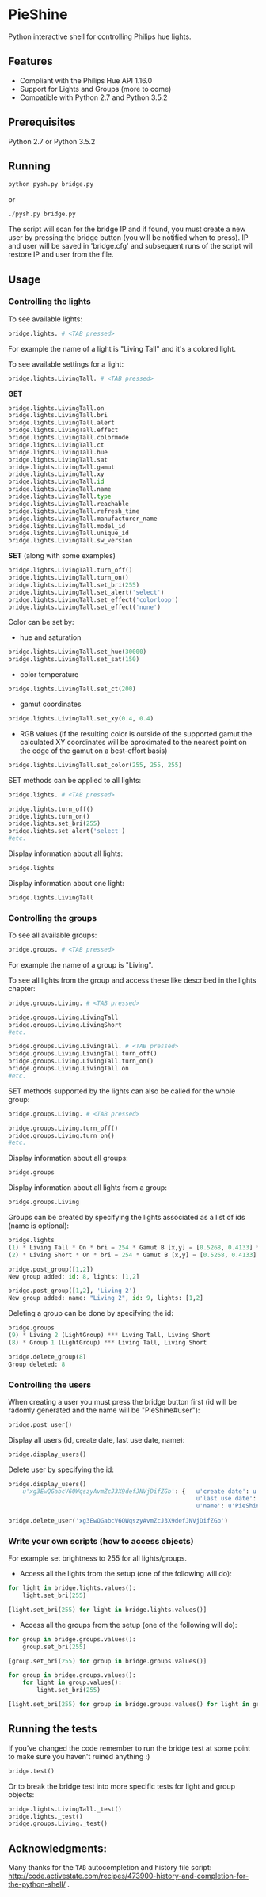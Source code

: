 # PieShine
Python interactive shell for controlling Philips hue lights.

## Features
* Compliant with the Philips Hue API 1.16.0
* Support for Lights and Groups (more to come)
* Compatible with Python 2.7 and Python 3.5.2

## Prerequisites
Python 2.7 or Python 3.5.2

## Running
```python
python pysh.py bridge.py
```
or
```python
./pysh.py bridge.py
```
The script will scan for the bridge IP and if found, you must create a new user by pressing the bridge button (you will be notified when to press). IP and user will be saved in 'bridge.cfg' and subsequent runs of the script will restore IP and user from the file.

## Usage

### Controlling the lights

To see available lights:
```python
bridge.lights. # <TAB pressed>
```

For example the name of a light is "Living Tall" and it's a colored light.

To see available settings for a light:
```python
bridge.lights.LivingTall. # <TAB pressed>
```
**GET**
```python
bridge.lights.LivingTall.on
bridge.lights.LivingTall.bri
bridge.lights.LivingTall.alert
bridge.lights.LivingTall.effect
bridge.lights.LivingTall.colormode
bridge.lights.LivingTall.ct
bridge.lights.LivingTall.hue
bridge.lights.LivingTall.sat
bridge.lights.LivingTall.gamut
bridge.lights.LivingTall.xy
bridge.lights.LivingTall.id
bridge.lights.LivingTall.name
bridge.lights.LivingTall.type
bridge.lights.LivingTall.reachable
bridge.lights.LivingTall.refresh_time
bridge.lights.LivingTall.manufacturer_name
bridge.lights.LivingTall.model_id
bridge.lights.LivingTall.unique_id
bridge.lights.LivingTall.sw_version
```
**SET** (along with some examples)
```python
bridge.lights.LivingTall.turn_off()
bridge.lights.LivingTall.turn_on()
bridge.lights.LivingTall.set_bri(255)
bridge.lights.LivingTall.set_alert('select')
bridge.lights.LivingTall.set_effect('colorloop')
bridge.lights.LivingTall.set_effect('none')
```

Color can be set by:

- hue and saturation
```python
bridge.lights.LivingTall.set_hue(30000)
bridge.lights.LivingTall.set_sat(150)
```
- color temperature
```python
bridge.lights.LivingTall.set_ct(200)
```
- gamut coordinates
```python
bridge.lights.LivingTall.set_xy(0.4, 0.4)
```
- RGB values (if the resulting color is outside of the supported gamut the calculated XY coordinates will be aproximated to the nearest 
point on the edge of the gamut on a best-effort basis)
```python
bridge.lights.LivingTall.set_color(255, 255, 255)
```

SET methods can be applied to all lights: 
```python
bridge.lights. # <TAB pressed>

bridge.lights.turn_off()
bridge.lights.turn_on()
bridge.lights.set_bri(255)
bridge.lights.set_alert('select')
#etc.
```

Display information about all lights:
```python
bridge.lights
```

Display information about one light:
```python
bridge.lights.LivingTall
```

### Controlling the groups

To see all available groups:
```python
bridge.groups. # <TAB pressed>
```

For example the name of a group is "Living".

To see all lights from the group and access these like described in the lights chapter:
```python
bridge.groups.Living. # <TAB pressed>

bridge.groups.Living.LivingTall
bridge.groups.Living.LivingShort
#etc.

bridge.groups.Living.LivingTall. # <TAB pressed>
bridge.groups.Living.LivingTall.turn_off()
bridge.groups.Living.LivingTall.turn_on()
bridge.groups.Living.LivingTall.on
#etc.
```

SET methods supported by the lights can also be called for the whole group:
```python
bridge.groups.Living. # <TAB pressed>

bridge.groups.Living.turn_off()
bridge.groups.Living.turn_on()
#etc.
```

Display information about all groups:
```python
bridge.groups
```

Display information about all lights from a group:
```python
bridge.groups.Living
```

Groups can be created by specifying the lights associated as a list of ids (name is optional):
```python
bridge.lights
(1) * Living Tall * On * bri = 254 * Gamut B [x,y] = [0.5268, 0.4133] * sat = 226 * hue = 12510 * ct = 500  
(2) * Living Short * On * bri = 254 * Gamut B [x,y] = [0.5268, 0.4133] * sat = 226 * hue = 12510 * ct = 500 

bridge.post_group([1,2])
New group added: id: 8, lights: [1,2]

bridge.post_group([1,2], 'Living 2')
New group added: name: "Living 2", id: 9, lights: [1,2]
```

Deleting a group can be done by specifying the id:
```python
bridge.groups
(9) * Living 2 (LightGroup) *** Living Tall, Living Short
(8) * Group 1 (LightGroup) *** Living Tall, Living Short

bridge.delete_group(8)
Group deleted: 8
```

### Controlling the users

When creating a user you must press the bridge button first (id will be radomly generated and the name will be "PieShine#user"):
```python
bridge.post_user()
```

Display all users (id, create date, last use date, name):
```python
bridge.display_users()
```

Delete user by specifying the id:
```python
bridge.display_users()
    u'xg3EwQGabcV6QWqszyAvmZcJ3X9defJNVjDifZGb': {   u'create date': u'2016-12-10T03:05:56',
                                                     u'last use date': u'2016-12-10T03:26:24',
                                                     u'name': u'PieShine#user'}}
                                                     
bridge.delete_user('xg3EwQGabcV6QWqszyAvmZcJ3X9defJNVjDifZGb')
```

### Write your own scripts (how to access objects)

For example set brightness to 255 for all lights/groups.

* Access all the lights from the setup (one of the following will do):
```python
for light in bridge.lights.values():
    light.set_bri(255)
````
```python
[light.set_bri(255) for light in bridge.lights.values()]
```

* Access all the groups from the setup (one of the following will do):
```python
for group in bridge.groups.values():
    group.set_bri(255)
```
```python
[group.set_bri(255) for group in bridge.groups.values()]
```
```python
for group in bridge.groups.values():
    for light in group.values():
        light.set_bri(255)
```
```python
[light.set_bri(255) for group in bridge.groups.values() for light in group.values()]
```

## Running the tests

If you've changed the code remember to run the bridge test at some point to make sure you haven't ruined anything :)
```python
bridge.test()
```

Or to break the bridge test into more specific tests for light and group objects:
```python
bridge.lights.LivingTall._test()
bridge.lights._test()
bridge.groups.Living._test()
```

## Acknowledgments:

Many thanks for the `TAB` autocompletion and history file script: http://code.activestate.com/recipes/473900-history-and-completion-for-the-python-shell/ .
